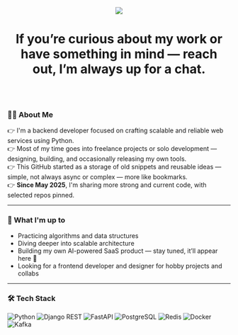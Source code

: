 <p align="center">
  <img src="https://readme-typing-svg.herokuapp.com?font=Fira+Code&pause=800&center=true&vCenter=true&width=435&lines=Hi,+I’m+Sam!+🎮;And+you+are...?" />
</p>

<h1 align="center">If you’re curious about my work or have something in mind — reach out, I’m always up for a chat.</h1>

<br><br>



### 🧑‍💻 About Me

👉 I'm a backend developer focused on crafting scalable and reliable web services using Python.  
👉 Most of my time goes into freelance projects or solo development — designing, building, and occasionally releasing my own tools.  
👉 This GitHub started as a storage of old snippets and reusable ideas — simple, not always async or complex — more like bookmarks.  
👉 **Since May 2025**, I'm sharing more strong and current code, with selected repos pinned.

---

### 🚀 What I'm up to

- Practicing algorithms and data structures  
- Diving deeper into scalable architecture  
- Building my own AI-powered SaaS product — stay tuned, it’ll appear here 👀  
- Looking for a frontend developer and designer for hobby projects and collabs

---

### 🛠️ Tech Stack

![Python](https://img.shields.io/badge/-Python-3776AB?style=flat&logo=python&logoColor=white)
![Django REST](https://img.shields.io/badge/-DRF-092E20?style=flat&logo=django&logoColor=white)
![FastAPI](https://img.shields.io/badge/-FastAPI-009688?style=flat&logo=fastapi&logoColor=white)
![PostgreSQL](https://img.shields.io/badge/-PostgreSQL-336791?style=flat&logo=postgresql&logoColor=white)
![Redis](https://img.shields.io/badge/-Redis-DC382D?style=flat&logo=redis&logoColor=white)
![Docker](https://img.shields.io/badge/-Docker-2496ED?style=flat&logo=docker&logoColor=white)
![Kafka](https://img.shields.io/badge/-Kafka-231F20?style=flat&logo=apachekafka&logoColor=white)
